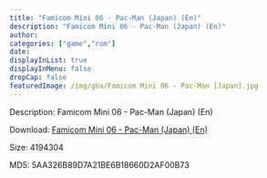 ```yaml
---
title: "Famicom Mini 06 - Pac-Man (Japan) (En)"
description: "Famicom Mini 06 - Pac-Man (Japan) (En)"
author: 
categories: ["game","rom"]
date: 
displayInList: true
displayInMenu: false
dropCap: false
featuredImage: /img/gba/Famicom Mini 06 - Pac-Man [Japan].jpg
---
```


Description: Famicom Mini 06 - Pac-Man (Japan) (En)

Download: <a style="text-decoration:underline;" href="https://mega.nz/#!nbZCWIqA!p_0YikE-wwJGgvotoX6tejZ4fCCcLsQaYHIlF9ujg0w" target = "_blank" rel = "nofollow" > Famicom Mini 06 - Pac-Man (Japan) (En)</a>

Size: 4194304

MD5: 5AA326B89D7A21BE6B18660D2AF00B73

